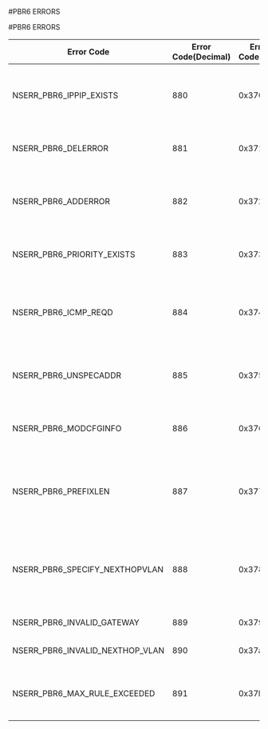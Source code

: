 #PBR6 ERRORS

#PBR6 ERRORS



<table><thead><tr><th>Error Code</th><th>Error Code(Decimal)</th><th>Error Code(Hex)</th><th>Error Message</th></tr></thead><tbody><tr><td>NSERR_PBR6_IPPIP_EXISTS</td><td>880</td><td>0x370</td><td>PBR6 with identical parameter specification already exists</td></tr><tr><td>NSERR_PBR6_DELERROR</td><td>881</td><td>0x371</td><td>PBR6 has already been removed</td></tr><tr><td>NSERR_PBR6_ADDERROR</td><td>882</td><td>0x372</td><td>Port can be specified only if protocol is TCP (6) or UDP (17)</td></tr><tr><td>NSERR_PBR6_PRIORITY_EXISTS</td><td>883</td><td>0x373</td><td>PBR6 with this priority already exists</td></tr><tr><td>NSERR_PBR6_ICMP_REQD</td><td>884</td><td>0x374</td><td>ICMPv6 type/code can be specified only if protocol is ICMPv6 (1)</td></tr><tr><td>NSERR_PBR6_UNSPECADDR</td><td>885</td><td>0x375</td><td>unspecified address (::) can not be configured in PBR6</td></tr><tr><td>NSERR_PBR6_MODCFGINFO</td><td>886</td><td>0x376</td><td>PBR6 modified, apply pbr6 to activate change</td></tr><tr><td>NSERR_PBR6_PREFIXLEN</td><td>887</td><td>0x377</td><td>Prefix length should not be configured in PBR6. (Use range instead)</td></tr><tr><td>NSERR_PBR6_SPECIFY_NEXTHOPVLAN</td><td>888</td><td>0x378</td><td>Nexthop VLAN should be specified with Link local gateway address</td></tr><tr><td>NSERR_PBR6_INVALID_GATEWAY</td><td>889</td><td>0x379</td><td>Invalid PBR6 Gateway</td></tr><tr><td>NSERR_PBR6_INVALID_NEXTHOP_VLAN</td><td>890</td><td>0x37a</td><td>Invalid Nexthop VLAN ID</td></tr><tr><td>NSERR_PBR6_MAX_RULE_EXCEEDED</td><td>891</td><td>0x37b</td><td>Number of PBR6s on the system exceeds Maximum</td></tr></tbody></table>
